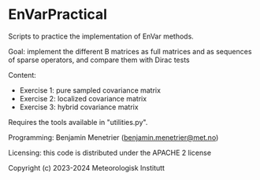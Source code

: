 # EnVarPractical

Scripts to practice the implementation of EnVar methods.

Goal: implement the different B matrices as full matrices and as sequences of sparse operators, and compare them with Dirac tests

Content:
- Exercise 1: pure sampled covariance matrix
- Exercise 2: localized covariance matrix
- Exercise 3: hybrid covariance matrix

Requires the tools available in "utilities.py".

Programming: Benjamin Menetrier (benjamin.menetrier@met.no)

Licensing: this code is distributed under the APACHE 2 license

Copyright (c) 2023-2024 Meteorologisk Institutt
